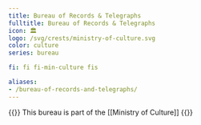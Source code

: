```yaml
---
title: Bureau of Records & Telegraphs
fulltitle: Bureau of Records & Telegraphs
icon: 🏛️
logo: /svg/crests/ministry-of-culture.svg
color: culture
series: bureau

fi: fi fi-min-culture fis

aliases:
- /bureau-of-records-and-telegraphs/
---
```

{{<note series>}}
 This bureau is part of the [[Ministry of Culture]]
{{</note>}}

